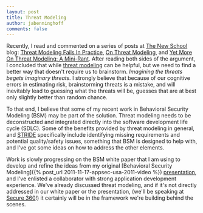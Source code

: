 ```yaml
---
layout: post
title: Threat Modeling
author: jabenninghoff
comments: false
---
```

Recently, I read and commented on a series of posts at [The New School](https://web.archive.org/web/20190710194248/https://newschoolsecurity.com/)
blog: [Threat Modeling Fails In Practice](https://web.archive.org/web/20170322105258/http://newschoolsecurity.com/2012/02/threat-modeling-fails-in-practice/),
[On Threat Modeling](https://web.archive.org/web/20170322103726/http://newschoolsecurity.com/2012/02/on-threat-modeling/),
and [Yet More On Threat Modeling: A Mini-Rant](https://web.archive.org/web/20170322163523/http://newschoolsecurity.com/2012/02/yet-more-on-threat-modeling-a-mini-rant/).
After reading both sides of the argument, I concluded that while [threat modeling](http://msdn.microsoft.com/en-us/library/ff648644.aspx)
can be helpful, but we need to find a better way that doesn't require us
to brainstorm. *Imagining the threats begets imaginary threats.* I
strongly believe that because of our cognitive errors in estimating
risk, brainstorming threats is a mistake, and will inevitably lead to
guessing what the threats will be, guesses that are at best only
slightly better than random chance.

To that end, I believe that some of my recent work in Behavioral
Security Modeling (BSM) may be part of the solution. Threat modeling
needs to be deconstructed and integrated directly into the software
development life cycle (SDLC). Some of the benefits provided by threat
modeling in general, and
[STRIDE](http://msdn.microsoft.com/en-us/magazine/cc163519.aspx)
specifically include identifying missing requirements and potential
quality/safety issues, something that BSM is designed to help with, and
I've got some ideas on how to address the other elements.

Work is slowly progressing on the BSM white paper that I am using to
develop and refine the ideas from my original [Behavioral Security Modeling]({% post_url 2011-11-17-appsec-usa-2011-video %})
[presentation](/assets/bsm-owasp-20110922.pdf), and
I've enlisted a collaborator with strong application development
experience. We've already discussed threat modeling, and if it's not
directly addressed in our white paper or the presentation, (we'll be
speaking at [Secure 360](https://secure360.org/)!) it
certainly will be in the framework we're building behind the scenes.
